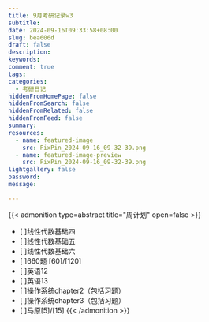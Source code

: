 ```yaml
---
title: 9月考研记录w3
subtitle:
date: 2024-09-16T09:33:58+08:00
slug: bea606d
draft: false
description:
keywords:
comment: true
tags:
categories:
  - 考研日记
hiddenFromHomePage: false
hiddenFromSearch: false
hiddenFromRelated: false
hiddenFromFeed: false
summary:
resources:
  - name: featured-image
    src: PixPin_2024-09-16_09-32-39.png
  - name: featured-image-preview
    src: PixPin_2024-09-16_09-32-39.png
lightgallery: false
password:
message:

---
```

{{< admonition type=abstract title="周计划" open=false >}}
- [ ]线性代数基础四
- [ ]线性代数基础五
- [ ]线性代数基础六
- [ ]660题 [60]/[120]
- [ ]英语12
- [ ]英语13
- [ ]操作系统chapter2（包括习题）
- [ ]操作系统chapter3（包括习题）
- [ ]马原[5]/[15]
{{< /admonition >}}
<!--more-->
